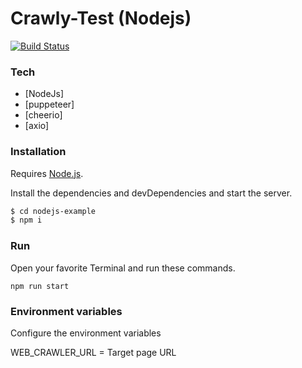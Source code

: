 # Crawly-Test (Nodejs)

[![Build Status](https://travis-ci.org/joemccann/dillinger.svg?branch=master)](https://travis-ci.org/joemccann/dillinger)

### Tech

* [NodeJs]
* [puppeteer]
* [cheerio]
* [axio]

### Installation

Requires [Node.js](https://nodejs.org/).

Install the dependencies and devDependencies and start the server.

```sh
$ cd nodejs-example
$ npm i
```

### Run

Open your favorite Terminal and run these commands.

```nodejs 
npm run start
```

### Environment variables

Configure the environment variables

WEB_CRAWLER_URL = Target page URL